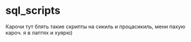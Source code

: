 # sql_scripts
Карочи
тут блять такие скрипты на сикиль и процасикиль, мени пахую кароч.
я в лаптях и хуярю)
